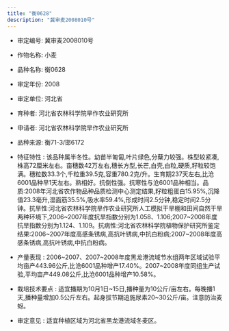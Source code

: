 ```yaml
---
title: "衡0628"
description: "冀审麦2008010号"
---
```

* 审定编号:  冀审麦2008010号

*  作物名称:  小麦

*  品种名称:  衡0628

*  审定年份:  2008

*  审定单位:  河北省

* 育种者:  河北省农林科学院旱作农业研究所

*  申请者:  河北省农林科学院旱作农业研究所

*  品种来源:  衡71-3/邯6172

*  特征特性 : 
该品种属半冬性。幼苗半匍匐,叶片绿色,分蘖力较强。株型较紧凑,株高72厘米左右。亩穗数42万左右,穗长方型,长芒,白壳,白粒,硬质,籽粒较饱满。穗粒数33.3个,千粒重39.5克,容重780.2克/升。生育期237天左右,比沧6001品种早1天左右。熟相好。抗倒性强。抗寒性与沧6001品种相当。品质:2008年河北省农作物品种品质检测中心测定结果,籽粒粗蛋白15.95%,沉降值23.3毫升,湿面筋35.5%,吸水率59.4%,形成时间2.5分钟,稳定时间2.5分钟。抗旱性:河北省农林科学院旱作农业研究所人工模拟干旱棚和田间自然干旱两种环境下,2006~2007年度抗旱指数分别为1.058、1.106;2007~2008年度抗旱指数分别为1.124、1.109。抗病性:河北省农林科学院植物保护研究所鉴定结果:2006~2007年度高感条锈病,高抗叶锈病,中抗白粉病;2007~2008年度高感条锈病,高抗叶锈病,中抗白粉病。
 
*  产量表现 : 
2006~2007、2007~2008年度黑龙港流域节水组两年区域试验平均亩产443.96公斤,比沧6001品种增产17.40%。2007~2008年度同组生产试验,平均亩产449.08公斤,比沧6001品种增产10.58%。

*  栽培技术要点 : 
适宜播期为10月1日~15日,播种量为10公斤/亩左右。每晚播1天,播种量增加0.5公斤左右。起身拔节期追施尿素20~30公斤/亩。注意防治麦蚜。

*  审定意见 : 
适宜种植区域为河北省黑龙港流域冬麦区。
